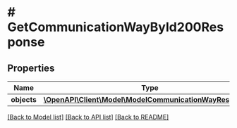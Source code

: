 # # GetCommunicationWayById200Response

## Properties

Name | Type | Description | Notes
------------ | ------------- | ------------- | -------------
**objects** | [**\OpenAPI\Client\Model\ModelCommunicationWayResponse[]**](ModelCommunicationWayResponse.md) |  | [optional]

[[Back to Model list]](../../README.md#models) [[Back to API list]](../../README.md#endpoints) [[Back to README]](../../README.md)
